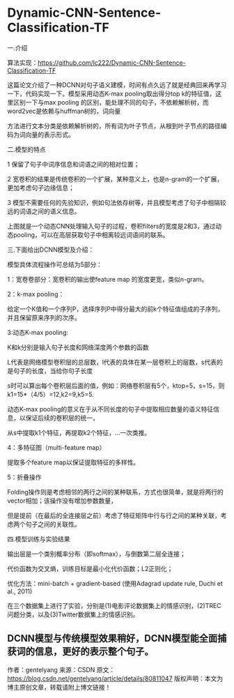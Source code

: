 # Dynamic-CNN-Sentence-Classification-TF
一.介绍

算法实现：https://github.com/lc222/Dynamic-CNN-Sentence-Classification-TF

这篇论文介绍了一种DCNN对句子语义建模，时间有点久远了就是经典回来再学习一下，代码实现一下。模型采用动态K-max pooling取出得分top k的特征值，这里区别一下与max pooling 的区别，能处理不同的句子，不依赖解析树，而word2vec是依赖与huffman树的，词向量

方法进行文本分类是依赖解析树的，所有词为叶子节点，从根到叶子节点的路径编码为词向量的表示形式。

二.模型的特点

1 保留了句子中词序信息和词语之间的相对位置；

2 宽卷积的结果是传统卷积的一个扩展，某种意义上，也是n-gram的一个扩展，更加考虑句子边缘信息；

3 模型不需要任何的先验知识，例如句法依存树等，并且模型考虑了句子中相隔较远的词语之间的语义信息。



上图就是一个动态CNN处理输入句子的过程，卷积filters的宽度是2和3，通过动态pooling，可以在高层获取句子中相离较远词语间的联系。

三.下面给出DCNN模型及介绍：



模型具体流程操作可总结为5部分：

1：宽卷卷部分：宽卷积的输出使feature map 的宽度更宽，类似n-gram。

2：k-max pooling：

给定一个K值和一个序列P，选择序列P中得分最大的前k个特征值组成的子序列，并且保留原来序列的次序。

3:动态K-max pooling:

K和k分别是输入句子长度和网络深度两个参数的函数



L代表是网络模型卷积层的总层数，l代表的具体在某一层卷积上的层数，s代表的是句子的长度，当给你句子长度

s时可以算出每个卷积层后面的值，例如：网络卷积层有5个，ktop=5，s=15，则k1=15*（4/5）=12,k2=9,k5=5.

动态K-max pooling的意义在于从不同长度的句子中提取相应数量的语义特征信息，以保证后续的卷积层的统一，

从s中提取k1个特征，再提取k2个特征，...一次类推。

4：多特征图（multi-feature map）

提取多个feature map以保证提取特征的多样性。

5：折叠操作

Folding操作则是考虑相邻的两行之间的某种联系，方式也很简单，就是将两行的vector相加；该操作没有增加参数数量，

但是提前（在最后的全连接层之前）考虑了特征矩阵中行与行之间的某种关联，考虑两个句子之间的关联性。

四.模型训练与实验结果

输出层是一个类别概率分布（即softmax），与倒数第二层全连接；

代价函数为交叉熵，训练目标是最小化代价函数；L2正则化；

优化方法：mini-batch + gradient-based (使用Adagrad update rule, Duchi et al., 2011)

在三个数据集上进行了实验，分别是(1)电影评论数据集上的情感识别，(2)TREC问题分类，以及(3)Twitter数据集上的情感识别。





DCNN模型与传统模型效果稍好，DCNN模型能全面捕获词的信息，更好的表示整个句子。
--------------------- 
作者：gentelyang 
来源：CSDN 
原文：https://blog.csdn.net/gentelyang/article/details/80811047 
版权声明：本文为博主原创文章，转载请附上博文链接！
